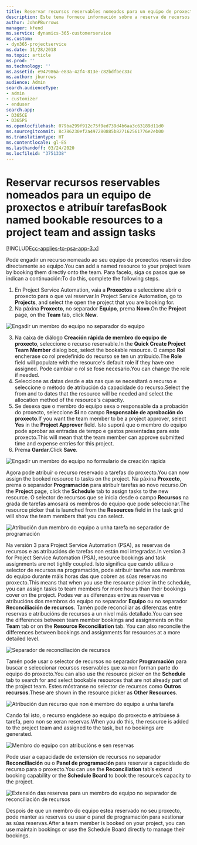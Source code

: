 ```yaml
---
title: Reservar recursos reservables nomeados para un equipo de proxectos e atribuír tarefas
description: Este tema fornece información sobre a reserva de recursos nomeados para equipos de proxectos e atribuírlles tarefas.
author: JohnPBurrows
manager: kfend
ms.service: dynamics-365-customerservice
ms.custom:
- dyn365-projectservice
ms.date: 11/28/2018
ms.topic: article
ms.prod: ''
ms.technology: ''
ms.assetid: e947986a-e83a-42f4-813e-c82bdfbec33c
ms.author: jburrows
audience: Admin
search.audienceType:
- admin
- customizer
- enduser
search.app:
- D365CE
- D365PS
ms.openlocfilehash: 079ba299f912c75f9ed739d4b6aa3c63189d11d0
ms.sourcegitcommit: 8c786230ef2a497280885b827162561776e2eb00
ms.translationtype: HT
ms.contentlocale: gl-ES
ms.lasthandoff: 03/24/2020
ms.locfileid: "3751338"
---
```

# <a name="book-named-bookable-resources-to-a-project-team-and-assign-tasks"></a><span data-ttu-id="a8a0d-103">Reservar recursos reservables nomeados para un equipo de proxectos e atribuír tarefas</span><span class="sxs-lookup"><span data-stu-id="a8a0d-103">Book named bookable resources to a project team and assign tasks</span></span> 

[!INCLUDE[cc-applies-to-psa-app-3.x](../includes/cc-applies-to-psa-app-3x.md)]

<span data-ttu-id="a8a0d-104">Pode engadir un recurso nomeado ao seu equipo de proxectos reservándoo directamente ao equipo.</span><span class="sxs-lookup"><span data-stu-id="a8a0d-104">You can  add a named resource to your project team by booking them directly onto the team.</span></span> <span data-ttu-id="a8a0d-105">Para facelo, siga os pasos que se indican a continuación:</span><span class="sxs-lookup"><span data-stu-id="a8a0d-105">To do this, complete the following steps.</span></span>

1. <span data-ttu-id="a8a0d-106">En Project Service Automation, vaia a **Proxectos** e seleccione abrir o proxecto para o que vai reservar.</span><span class="sxs-lookup"><span data-stu-id="a8a0d-106">In  Project Service Automation, go to **Projects**, and select the open the project that you are booking for.</span></span>
2. <span data-ttu-id="a8a0d-107">Na páxina **Proxecto**, no separador **Equipo**, prema **Novo**.</span><span class="sxs-lookup"><span data-stu-id="a8a0d-107">On the **Project** page, on the **Team** tab, click **New**.</span></span> 

![Engadir un membro do equipo no separador do equipo](media/RM-how-to-1.png)

3. <span data-ttu-id="a8a0d-109">Na caixa de diálogo **Creación rápida de membro do equipo de proxecto**, seleccione o recurso reservable.</span><span class="sxs-lookup"><span data-stu-id="a8a0d-109">In the **Quick Create Project Team Member** dialog box, select the bookable resource.</span></span> <span data-ttu-id="a8a0d-110">O campo **Rol** encherase co rol predefinido do recurso se ten un atribuído.</span><span class="sxs-lookup"><span data-stu-id="a8a0d-110">The **Role** field will populate with the resource's default role if they have one assigned.</span></span> <span data-ttu-id="a8a0d-111">Pode cambiar o rol se fose necesario.</span><span class="sxs-lookup"><span data-stu-id="a8a0d-111">You can change the role if needed.</span></span> 
4. <span data-ttu-id="a8a0d-112">Seleccione as datas desde e ata nas que se necesitará o recurso e seleccione o método de atribución da capacidade do recurso.</span><span class="sxs-lookup"><span data-stu-id="a8a0d-112">Select the from and to dates that the resource will be needed and select the allocation method of the resource's capacity.</span></span> 
5. <span data-ttu-id="a8a0d-113">Se desexa que o membro do equipo sexa o responsable da a probación do proxecto, seleccione **Si** no campo **Responsable de aprobación do proxecto**.</span><span class="sxs-lookup"><span data-stu-id="a8a0d-113">If you want the team member to be a project approver, select **Yes** in the **Project Approver** field.</span></span> <span data-ttu-id="a8a0d-114">Isto suporá que o membro do equipo pode aprobar as entradas de tempo e gastos presentadas para este proxecto.</span><span class="sxs-lookup"><span data-stu-id="a8a0d-114">This will mean that the team member can approve submitted time and expense entries for this project.</span></span> 
6. <span data-ttu-id="a8a0d-115">Prema **Gardar**.</span><span class="sxs-lookup"><span data-stu-id="a8a0d-115">Click **Save**.</span></span>

![Engadir un membro do equipo no formulario de creación rápida](media/RM-how-to-2.png)


<span data-ttu-id="a8a0d-117">Agora pode atribuír o recurso reservado a tarefas do proxecto.</span><span class="sxs-lookup"><span data-stu-id="a8a0d-117">You can now assign the booked resource to tasks on the project.</span></span> <span data-ttu-id="a8a0d-118">Na páxina **Proxecto**, prema o separador **Programación** para atribuír tarefas ao novo recurso.</span><span class="sxs-lookup"><span data-stu-id="a8a0d-118">On the **Project** page, click the **Schedule** tab to assign tasks to the new resource.</span></span> <span data-ttu-id="a8a0d-119">O selector de recursos que se inicia desde o campo **Recursos** na grada de tarefas amosará os membros do equipo que pode seleccionar.</span><span class="sxs-lookup"><span data-stu-id="a8a0d-119">The resource picker that is launched from the **Resources** field in the task grid will show the team members that you can select.</span></span>

![Atribución dun membro do equipo a unha tarefa no separador de programación](media/RM-how-to-3.png)

<span data-ttu-id="a8a0d-121">Na versión 3 para Project Service Automation (PSA), as reservas de recursos e as atribucións de tarefas non están moi integradas.</span><span class="sxs-lookup"><span data-stu-id="a8a0d-121">In version 3 for Project Service Automation (PSA), resource bookings and task assignments are not tightly coupled.</span></span> <span data-ttu-id="a8a0d-122">Isto significa que cando utiliza o selector de recursos na programación, pode atribuír tarefas aos membros do equipo durante máis horas das que cobren as súas reservas no proxecto.</span><span class="sxs-lookup"><span data-stu-id="a8a0d-122">This means that when you use the resource picker in the schedule, you can assign tasks to team members for more hours than their bookings cover on the project.</span></span>
<span data-ttu-id="a8a0d-123">Podes ver as diferenzas entre as reservas e atribucións dos membros do equipo no separador **Equipo** ou no separador **Reconciliación de recursos**. Tamén pode reconciliar as diferenzas entre reservas e atribucións de recursos a un nivel máis detallado.</span><span class="sxs-lookup"><span data-stu-id="a8a0d-123">You can see the differences between team member bookings and assignments on the **Team** tab or on the **Resource Reconciliation** tab. You can also reconcile the differences between bookings and assignments for resources at a more detailed level.</span></span>

![Separador de reconciliación de recursos](media/RM-how-to-4.png)

<span data-ttu-id="a8a0d-125">Tamén pode usar o selector de recursos no separador **Programación** para buscar e seleccionar recursos reservables que xa non forman parte do equipo do proxecto.</span><span class="sxs-lookup"><span data-stu-id="a8a0d-125">You can also use the resource picker on the **Schedule** tab to search for and select bookable resources that are not already part of the project team.</span></span> <span data-ttu-id="a8a0d-126">Estes móstranse no selector de recursos como **Outros recursos**.</span><span class="sxs-lookup"><span data-stu-id="a8a0d-126">These are shown in the resource picker as **Other Resources**.</span></span>

![Atribución dun recurso que non é membro do equipo a unha tarefa](media/RM-how-to-5.png)

<span data-ttu-id="a8a0d-128">Cando fai isto, o recurso engádese ao equipo do proxecto e atribúese á tarefa, pero non se xeran reservas.</span><span class="sxs-lookup"><span data-stu-id="a8a0d-128">When you do this, the resource is added to the project team and assigned to the task, but no bookings are generated.</span></span>

![Membro do equipo con atribucións e sen reservas](media/RM-how-to-6.png)

<span data-ttu-id="a8a0d-130">Pode usar a capacidade de extensión de recursos no separador **Reconciliación** ou o **Panel de programación** para reservar a capacidade do recurso para o proxecto.</span><span class="sxs-lookup"><span data-stu-id="a8a0d-130">You can use the **Reconciliation** tab’s extend booking capability or the **Schedule Board** to book the resource’s capacity to the project.</span></span>

![Extensión das reservas para un membro do equipo no separador de reconciliación de recursos](media/RM-how-to-7.png)

<span data-ttu-id="a8a0d-132">Despois de que un membro do equipo estea reservado no seu proxecto, pode manter as reservas ou usar o panel de programación para xestionar as súas reservas.</span><span class="sxs-lookup"><span data-stu-id="a8a0d-132">After a team member is booked on your project, you can use maintain bookings or use the Schedule Board directly to manage their bookings.</span></span>
